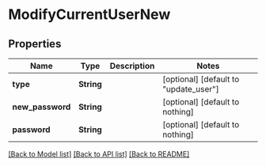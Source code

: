 # ModifyCurrentUserNew


## Properties
Name | Type | Description | Notes
------------ | ------------- | ------------- | -------------
**type** | **String** |  | [optional] [default to "update_user"]
**new_password** | **String** |  | [optional] [default to nothing]
**password** | **String** |  | [optional] [default to nothing]


[[Back to Model list]](../README.md#models) [[Back to API list]](../README.md#api-endpoints) [[Back to README]](../README.md)


